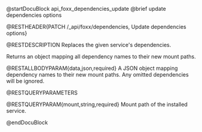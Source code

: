 @startDocuBlock api_foxx_dependencies_update
@brief update dependencies options

@RESTHEADER{PATCH /_api/foxx/dependencies, Update dependencies options}

@RESTDESCRIPTION
Replaces the given service's dependencies.

Returns an object mapping all dependency names to their new mount paths.

@RESTALLBODYPARAM{data,json,required}
A JSON object mapping dependency names to their new mount paths.
Any omitted dependencies will be ignored.

@RESTQUERYPARAMETERS

@RESTQUERYPARAM{mount,string,required}
Mount path of the installed service.

@endDocuBlock
